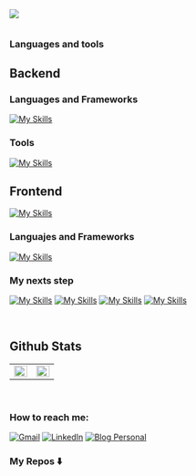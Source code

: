 # <a><h2> <img src="https://readme-typing-svg.herokuapp.com?duration=5013&color=342AB8&center=true&lines=Hi+there+👋+I'm+Pablo+🤝.;Fullstack+Developer+⚡.;Systems+Analysis+Student+💻."></a></h2></a>
<!--
```javascript
    const TorrezPablo = {
      fullName: "Pablo Nahuel Torrez",
      profession: "Developer 🧑‍💻", 
      currentlyBased: "Buenos Aires📍- Argentina 🇦🇷",
      spokenLanguages: ["español", "english"],
      techStack: {
        tools: {
          frontEnd: [HTML, CSS, Boostrap, Javascript],
          backEnd: [Java, PHP],
          databases: {MySQL},
          versionControl: Git,
        },
      },
      currentlyLearning: [React, Angular, Astro, Tailwind.CSS]
    };
   ```
-->
   
### Languages and tools
<!--- ![HTML5](https://img.shields.io/badge/html5-%23E34F26.svg?style=flat&logo=html5&logoColor=white) ![CSS3](https://img.shields.io/badge/css3-%231572B6.svg?style=flat&logo=css3&logoColor=white) ![JavaScript](https://img.shields.io/badge/javascript-%23323330.svg?style=flat&logo=javascript&logoColor=%23F7DF1E) ![Bootstrap](https://img.shields.io/badge/bootstrap-%238511FA.svg?style=flat&logo=bootstrap&logoColor=white) ![React](https://img.shields.io/badge/react-%2320232a.svg?style=flat&logo=react&logoColor=%2361DAFB) ![Redux](https://img.shields.io/badge/redux-%23593d88.svg?style=flat&logo=redux&logoColor=white) ![jQuery](https://img.shields.io/badge/jquery-%230769AD.svg?style=flat&logo=jquery&logoColor=white) ![MySQL](https://img.shields.io/badge/mysql-4479A1.svg?style=flat&logo=mysql&logoColor=white) ![PHP](https://img.shields.io/badge/php-%23777BB4.svg?style=flat&logo=php&logoColor=white) ![MongoDB](https://img.shields.io/badge/MongoDB-%234ea94b.svg?style=flat&logo=mongodb&logoColor=white) ![Java](https://img.shields.io/badge/java-%23ED8B00.svg?style=flat&logo=openjdk&logoColor=white) ![Git](https://img.shields.io/badge/git-%23F05033.svg?style=flat&logo=Git&logoColor=white) ![GitHub](https://img.shields.io/badge/Github-%23121011.svg?style=flat&logo=github&logoColor=white)  ![Visual Studio Code](https://img.shields.io/badge/Visual%20Studio%20Code-%231572B6.svg?style=flat&logo=VSCode&logoColor=white) -->

## Backend  

### Languages and Frameworks
[![My Skills](https://skillicons.dev/icons?i=nodejs,js,php,java)](https://skillicons.dev)

### Tools
[![My Skills](https://skillicons.dev/icons?i=git,mysql)](https://skillicons.dev)

## Frontend
[![My Skills](https://skillicons.dev/icons?i=html,css,js,bootstrap)](https://skillicons.dev)

### Languajes and Frameworks
[![My Skills](https://skillicons.dev/icons?i=astro,react,angular,redux)](https://skillicons.dev)



### My nexts step
[![My Skills](https://skillicons.dev/icons?i=tailwindcss)](https://skillicons.dev)
[![My Skills](https://skillicons.dev/icons?i=mongodb)](https://skillicons.dev)
[![My Skills](https://skillicons.dev/icons?i=expressjs)](https://skillicons.dev)
[![My Skills](https://skillicons.dev/icons?i=python)](https://skillicons.dev)

<br>


## Github Stats

<table><tr><td valign="top" width="50%">

<img src="https://github-readme-stats.vercel.app/api?username=pblnahu1&show_icons=true&count_private=true&hide_border=true" align="left" style="width: 100%" />

</td><td valign="top" width="50%">

<img src="https://github-readme-stats.vercel.app/api/top-langs/?username=pblnahu1&hide_border=true&layout=compact" align="left" style="width: 100%" />

</td></tr></table>  

<br/>  

<!-- ![Profile views counter](https://komarev.com/ghpvc/?username=pblnahu1&&style=flat-square) -->


### How to reach me:
[![Gmail](https://img.shields.io/badge/Gmail-D14836?style=for-the-badge&logo=gmail&logoColor=white)](mailto:<torrezpablo25@gmail.com>) 
[![LinkedIn](https://img.shields.io/badge/linkedin-%230077B5.svg?style=for-the-badge&logo=linkedin&logoColor=white)](https://www.linkedin.com/in/pablo-nahuel-torrez-33a80324b/)
[![Blog Personal](https://img.shields.io/badge/Blog%20Personal-FFB823?style=for-the-badge&logo=blog&logoColor=white)](https://pablotorrez-blog.netlify.app/)

### My Repos ⬇️
